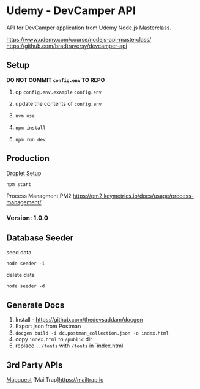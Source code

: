 # Udemy - DevCamper API

API for DevCamper application from Udemy Node.js Masterclass.

<https://www.udemy.com/course/nodejs-api-masterclass/>
<https://github.com/bradtraversy/devcamper-api>

## Setup

**DO NOT COMMIT `config.env` TO REPO**

1. cp `config.env.example` `config.env`
2. update the contents of `config.env`

3. `nvm use`
4. `npm install`
5. `npm run dev`

## Production

[Droplet Setup](https://gist.github.com/bradtraversy/cd90d1ed3c462fe3bddd11bf8953a896)

```
npm start
```

Process Managment PM2
<https://pm2.keymetrics.io/docs/usage/process-management/>

### Version: 1.0.0

## Database Seeder

seed data

```
node seeder -i
```

delete data

```
node seeder -d
```

## Generate Docs

1. Install - <https://github.com/thedevsaddam/docgen>
2. Export json from Postman
3. `docgen build -i dc.postman_collection.json -o index.html`
4. copy `index.html` to `/public` dir
5. replace `../fonts` with `/fonts` in `index.html

## 3rd Party APIs

[Mapquest](https://developer.mapquest.com/user/me/apps)
[MailTrap]https://mailtrap.io
